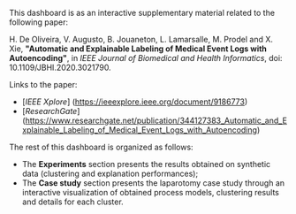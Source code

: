 This dashboard is as an interactive supplementary material related to the following paper:

H. De Oliveira, V. Augusto, B. Jouaneton, L. Lamarsalle, M. Prodel and X. Xie, **"Automatic and Explainable Labeling of Medical Event Logs with Autoencoding"**, in *IEEE Journal of Biomedical and Health Informatics*, doi: 10.1109/JBHI.2020.3021790.

Links to the paper:
- [*IEEE Xplore*] (https://ieeexplore.ieee.org/document/9186773)
- [*ResearchGate*] (https://www.researchgate.net/publication/344127383_Automatic_and_Explainable_Labeling_of_Medical_Event_Logs_with_Autoencoding)

The rest of this dashboard is organized as follows:
- The __Experiments__ section presents the results obtained on synthetic data (clustering and explanation performances);
- The __Case study__ section presents the laparotomy case study through an interactive visualization of obtained process models, clustering results and details for each cluster.

[//]: # (section)
